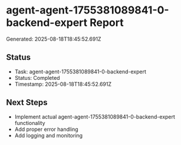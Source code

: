 # agent-agent-1755381089841-0-backend-expert Report

Generated: 2025-08-18T18:45:52.691Z

## Status
- Task: agent-agent-1755381089841-0-backend-expert
- Status: Completed
- Timestamp: 2025-08-18T18:45:52.691Z

## Next Steps
- Implement actual agent-agent-1755381089841-0-backend-expert functionality
- Add proper error handling
- Add logging and monitoring
